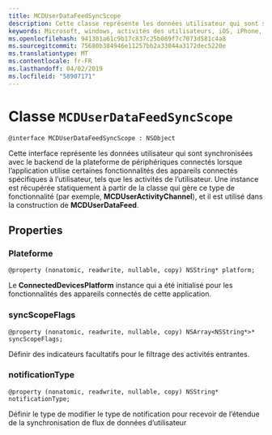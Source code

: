```yaml
---
title: MCDUserDataFeedSyncScope
description: Cette classe représente les données utilisateur qui sont synchronisées avec le backend de la plateforme de périphériques connectés lorsque l’application utilise certaines fonctionnalités de périphériques spécifiques à l’utilisateur.
keywords: Microsoft, windows, activités des utilisateurs, iOS, iPhone, objectiveC, les appareils, Project Rome connectés
ms.openlocfilehash: 941381a61c9b17c837c25b089f7c7073d581c4a8
ms.sourcegitcommit: 75680b384946e11257bb2a33044a3172dec5220e
ms.translationtype: MT
ms.contentlocale: fr-FR
ms.lasthandoff: 04/02/2019
ms.locfileid: "58907171"
---
```

# <a name="class-mcduserdatafeedsyncscope"></a>Classe `MCDUserDataFeedSyncScope`

```
@interface MCDUserDataFeedSyncScope : NSObject
```
 Cette interface représente les données utilisateur qui sont synchronisées avec le backend de la plateforme de périphériques connectés lorsque l’application utilise certaines fonctionnalités des appareils connectés spécifiques à l’utilisateur, tels que les activités de l’utilisateur. Une instance est récupérée statiquement à partir de la classe qui gère ce type de fonctionnalité (par exemple, **MCDUserActivityChannel**), et il est utilisé dans la construction de **MCDUserDataFeed**.

## <a name="properties"></a>Properties

### <a name="platform"></a>Plateforme
`@property (nonatomic, readwrite, nullable, copy) NSString* platform;`

Le **ConnectedDevicesPlatform** instance qui a été initialisé pour les fonctionnalités des appareils connectés de cette application.

### <a name="syncscopeflags"></a>syncScopeFlags
`@property (nonatomic, readwrite, nullable, copy) NSArray<NSString*>* syncScopeFlags;`

Définir des indicateurs facultatifs pour le filtrage des activités entrantes.

### <a name="notificationtype"></a>notificationType
`@property (nonatomic, readwrite, nullable, copy) NSString* notificationType;`

Définir le type de modifier le type de notification pour recevoir de l’étendue de la synchronisation de flux de données d’utilisateur

```
